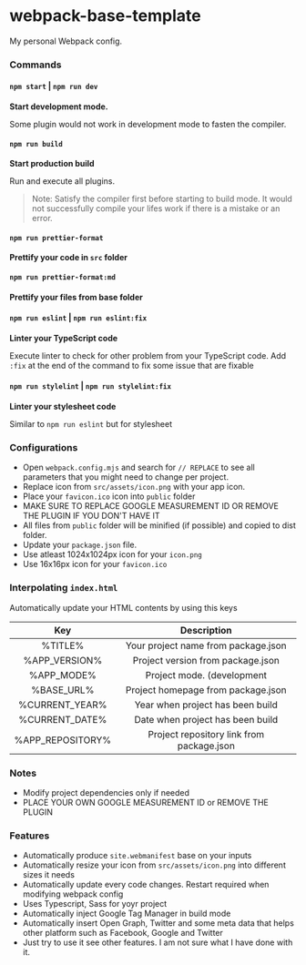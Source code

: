 # webpack-base-template

My personal Webpack config.

### Commands

#### `npm start` | `npm run dev`

**Start development mode.**

Some plugin would not work in development mode to fasten
the compiler.

#### `npm run build`

**Start production build**

Run and execute all plugins.

> Note: Satisfy the compiler first before starting to build mode.
> It would not successfully compile your lifes work if there is a mistake or an error.

#### `npm run prettier-format`

**Prettify your code in `src` folder**

#### `npm run prettier-format:md`

**Prettify your files from base folder**

#### `npm run eslint` | `npm run eslint:fix`

**Linter your TypeScript code**

Execute linter to check for other problem from your TypeScript code.
Add `:fix` at the end of the command to fix some issue that are fixable

#### `npm run stylelint` | `npm run stylelint:fix`

**Linter your stylesheet code**

Similar to `npm run eslint` but for stylesheet

### Configurations

- Open `webpack.config.mjs` and search for `// REPLACE` to see all parameters that you might need to change per project.
- Replace icon from `src/assets/icon.png` with your app icon.
- Place your `favicon.ico` icon into `public` folder
- MAKE SURE TO REPLACE GOOGLE MEASUREMENT ID OR REMOVE THE PLUGIN IF YOU DON'T HAVE IT
- All files from `public` folder will be minified (if possible) and copied to dist folder.
- Update your `package.json` file.
- Use atleast 1024x1024px icon for your `icon.png`
- Use 16x16px icon for your `favicon.ico`

### Interpolating `index.html`

Automatically update your HTML contents by using this keys

|       Key        |                Description                |
| :--------------: | :---------------------------------------: |
|     %TITLE%      |    Your project name from package.json    |
|  %APP_VERSION%   |     Project version from package.json     |
|    %APP_MODE%    |        Project mode. (development | production) |
|    %BASE_URL%    |    Project homepage from package.json     |
|  %CURRENT_YEAR%  |     Year when project has been build      |
|  %CURRENT_DATE%  |     Date when project has been build      |
| %APP_REPOSITORY% | Project repository link from package.json |

### Notes

- Modify project dependencies only if needed
- PLACE YOUR OWN GOOGLE MEASUREMENT ID or REMOVE THE PLUGIN

### Features

- Automatically produce `site.webmanifest` base on your inputs
- Automatically resize your icon from `src/assets/icon.png` into different sizes it needs
- Automatically update every code changes. Restart required when modifying webpack config
- Uses Typescript, Sass for yoyr project
- Automatically inject Google Tag Manager in build mode
- Automatically insert Open Graph, Twitter and some meta data that helps other platform such as Facebook, Google and Twitter
- Just try to use it see other features. I am not sure what I have done with it.
